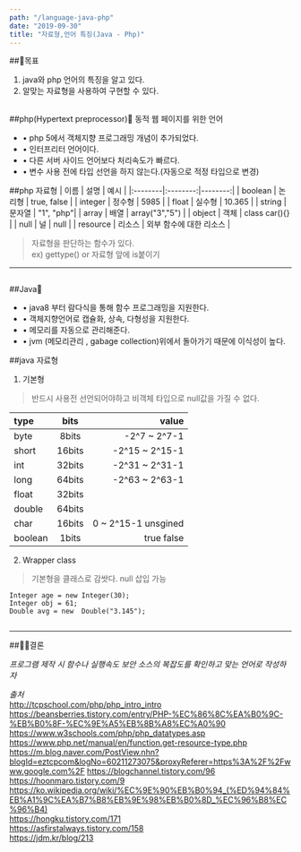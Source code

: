 ```yaml
---
path: "/language-java-php"
date: "2019-09-30"
title: "자료형,언어 특징(Java - Php)"
---
```



##🚀목표
1. java와 php 언어의 특징을 알고 있다.
2. 알맞는 자료형을 사용하여 구현할 수 있다.

##

##php(Hypertext preprocessor)🧐
동적 웹 페이지를 위한 언어

- • php 5에서 객체지향 프로그래밍 개념이 추가되었다.
- • 인터프리터 언어이다.
- • 다른 서버 사이드 언어보다 처리속도가 빠르다.
- • 변수 사용 전에 타입 선언을 하지 않는다.(자동으로 적정 타입으로 변경)  



##php 자료형
| 이름 | 설명 | 예시 |
|:--------|:--------:|--------:|
| boolean | 논리형 | true, false |
| integer | 정수형 | 5985 |
| float | 실수형 | 10.365 |
| string | 문자열 | "1", "php"|
| array | 배열 | array("3","5") |
| object | 객체 |  class car(){} |
| null | 널 | null |
| resource | 리소스 | 외부 함수에 대한 리소스 |

> 자료형을 판단하는 함수가 있다.   
ex) gettype() or 자료형 앞에 is붙이기   

---

##

##Java🧐
 - • java8 부터 람다식을 통해 함수 프로그래밍을 지원한다.
 - • 객체지향언어로 캡슐화, 상속, 다형성을 지원한다.
 - • 메모리를 자동으로 관리해준다.
 - • jvm (메모리관리 , gabage collection)위에서 돌아가기 때문에 이식성이 높다.

##java 자료형
1. 기본형
> 반드시 사용전 선언되어야하고 비객체 타입으로 null값을 가질 수 없다.


| type | bits | value |
|:--------|:--------:|--------:|
| byte | 8bits |  -2^7 ~ 2^7-1 |
| short | 16bits | -2^15 ~ 2^15-1 |
| int | 32bits | -2^31 ~ 2^31-1 |
| long | 64bits | -2^63 ~ 2^63-1 |
| float | 32bits | |
| double | 64bits |   |
| char | 16bits | 0 ~ 2^15-1 unsgined |
| boolean | 1bits | true false |

2. Wrapper class
> 기본형을 클래스로 감쌋다. null 삽입 가능

~~~
Integer age = new Integer(30);
Integer obj = 61;
Double avg = new  Double("3.145");


~~~


---

##🐱‍💻결론

_프로그램 제작 시 함수나 실행속도 보안 소스의 복잡도를 확인하고 맞는 언어로 작성하자_



_출처_  
http://tcpschool.com/php/php_intro_intro  
https://beansberries.tistory.com/entry/PHP-%EC%86%8C%EA%B0%9C-%EB%B0%8F-%EC%9E%A5%EB%8B%A8%EC%A0%90  
https://www.w3schools.com/php/php_datatypes.asp    
https://www.php.net/manual/en/function.get-resource-type.php    
https://m.blog.naver.com/PostView.nhn?blogId=eztcpcom&logNo=60211273075&proxyReferer=https%3A%2F%2Fwww.google.com%2F
 https://blogchannel.tistory.com/96     
 https://hoonmaro.tistory.com/9   
 https://ko.wikipedia.org/wiki/%EC%9E%90%EB%B0%94_(%ED%94%84%EB%A1%9C%EA%B7%B8%EB%9E%98%EB%B0%8D_%EC%96%B8%EC%96%B4)    
 https://hongku.tistory.com/171  
 https://asfirstalways.tistory.com/158  
 https://jdm.kr/blog/213
